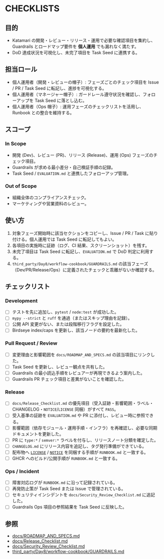 # CHECKLISTS

## 目的
- Katamari の開発・レビュー・リリース・運用で必要な確認項目を集約し、Guardrails とロードマップ要件を **個人運用** でも漏れなく満たす。
- DoD 達成状況を可視化し、未完了項目を Task Seed に連携する。

## 担当ロール
- 個人運用者（開発・レビューの帽子）: フェーズごとのチェック項目を Issue / PR / Task Seed に転記し、進捗を可視化する。
- 個人運用者（マネージャー帽子）: ガードレール遵守状況を確認し、フォローアップを Task Seed に落とし込む。
- 個人運用者（Ops 帽子）: 運用フェーズのチェックリストを活用し、Runbook との整合を維持する。

## スコープ
### In Scope
- 開発 (Dev)、レビュー (PR)、リリース (Release)、運用 (Ops) フェーズのチェック項目。
- Guardrails が求める最小差分・自己検証手順の記録。
- Task Seed / `EVALUATION.md` と連携したフォローアップ管理。

### Out of Scope
- 組織全体のコンプライアンスチェック。
- マーケティングや営業資料のレビュー。

## 使い方
1. 対象フェーズ開始時に該当セクションをコピーし、Issue / PR / Task に貼り付ける。個人運用では Task Seed に転記してもよい。
2. 各項目の実施時に証跡（ログ、CI 結果、スクリーンショット）を残す。
3. 未完了項目は Task Seed に転記し、`EVALUATION.md` で DoD 判定に利用する。
4. `third_party/Day8/workflow-cookbook/GUARDRAILS.md` の該当フェーズ（Dev/PR/Release/Ops）に定義されたチェックと乖離がないか確認する。

## チェックリスト
### Development
- [ ] テストを先に追加し、`pytest` / `node:test` が成功した。
- [ ] `mypy --strict` と `ruff` を通過（またはスキップ理由を記録）。
- [ ] 公開 API 変更がない、または段階移行フラグを設定した。
- [ ] Birdseye index/caps を更新し、該当ノードの要約を最新化した。

### Pull Request / Review
- [ ] 変更理由と影響範囲を `docs/ROADMAP_AND_SPECS.md` の該当項目にリンクした。
- [ ] Task Seed を更新し、レビュー観点を共有した。
- [ ] Guardrails の最小読込手順をレビュアーが再現できるよう案内した。
- [ ] Guardrails PR チェック項目と差異がないことを確認した。

### Release
- [ ] `docs/Release_Checklist.md` の優先項目（受入証跡・影響範囲・ラベル・CHANGELOG・`NOTICE`/`LICENSE` 同梱）がすべて `PASS`。
- [ ] 受入基準の証跡を `EVALUATION.md` や PR に添付し、レビュー時に参照できる。
- [ ] 影響範囲（依存モジュール・運用手順・インフラ）を再確認し、必要な同期ドキュメントを更新した。
- [ ] PR に `type:*` / `semver:*` ラベルを付与し、リリースノート分類を確定した。
- [ ] `CHANGELOG.md` にリリース内容を追記し、タグ発行準備ができている。
- [ ] 配布物へ [`LICENSE`](LICENSE) / [`NOTICE`](NOTICE) を同梱する手順が `RUNBOOK.md` と一致する。
- [ ] GHCR へのビルド/公開手順が `RUNBOOK.md` と一致する。

### Ops / Incident
- [ ] 障害対応ログが `RUNBOOK.md` に沿って記録されている。
- [ ] 再発防止策が Task Seed または Issue で管理されている。
- [ ] セキュリティインシデントを `docs/Security_Review_Checklist.md` に追記した。
- [ ] Guardrails Ops 項目の参照結果を Task Seed に反映した。

## 参照
- [docs/ROADMAP_AND_SPECS.md](docs/ROADMAP_AND_SPECS.md)
- [docs/Release_Checklist.md](docs/Release_Checklist.md)
- [docs/Security_Review_Checklist.md](docs/Security_Review_Checklist.md)
- [third_party/Day8/workflow-cookbook/GUARDRAILS.md](third_party/Day8/workflow-cookbook/GUARDRAILS.md)
